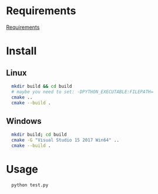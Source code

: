 # Requirements

[Requirements](../Requirements.md)

# Install

## Linux

```bash
  mkdir build && cd build
  # maybe you need to set: -DPYTHON_EXECUTABLE:FILEPATH=
  cmake ..
  cmake --build .
```

## Windows

```bash
  mkdir build; cd build
  cmake -G "Visual Studio 15 2017 Win64" ..
  cmake --build .
```

# Usage

```bash
  python test.py
```
